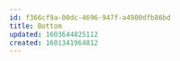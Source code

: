 ```yaml
---
id: f366cf9a-00dc-4696-947f-a4900dfb86bd
title: Bottom
updated: 1603644825112
created: 1601341964812
---
```


